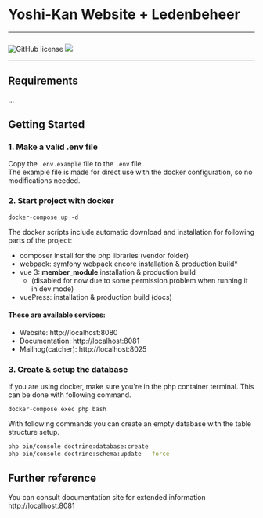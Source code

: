 Yoshi-Kan Website + Ledenbeheer
===============================

---

<p style="padding-top:9px;"> 
<img src="https://img.shields.io/github/license/koencaerels/yoshikan?style=flat" alt="GitHub license">  
<img src="https://github.com/koencaerels/yoshikan/actions/workflows/php_build_and_qa_test.yml/badge.svg">
</p>

---

## Requirements

...

## Getting Started

### 1. Make a valid .env file

Copy the `.env.example` file to the `.env` file.   
The example file is made for direct use with the docker configuration,
so no modifications needed.

### 2. Start project with docker

    docker-compose up -d

The docker scripts include automatic download and installation for following
parts of the project:
* composer install for the php libraries (vendor folder)
* webpack: symfony webpack encore installation & production build* 
* vue 3: **member_module** installation & production build   
  * (disabled for now due to some permission problem when running it in dev mode)
* vuePress: installation & production build (docs)

#### These are available services:
* Website: http://localhost:8080
* Documentation: http://localhost:8081
* Mailhog(catcher): http://localhost:8025

### 3. Create & setup the database

If you are using docker, make sure you're in the php container terminal. 
This can be done with following command. 

    docker-compose exec php bash

With following commands you can create an empty database with the table structure setup.

```sh
php bin/console doctrine:database:create
php bin/console doctrine:schema:update --force
```

## Further reference

You can consult documentation site for extended information  
http://localhost:8081
